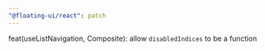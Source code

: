 ```yaml
---
"@floating-ui/react": patch
---
```


feat(useListNavigation, Composite): allow `disabledIndices` to be a function
